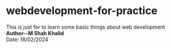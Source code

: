 # webdevelopment-for-practice
This is just for to learn some basic things about web development 
<br>
<strong> Author--M Shah Khalid </strong>
<br>
Date: 18/02/2024
